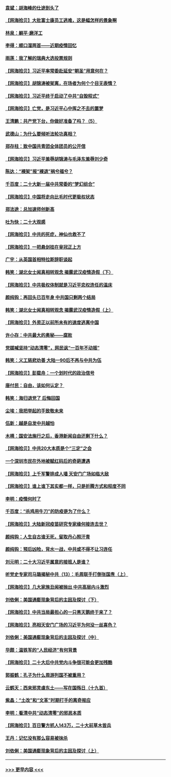 #### [袁斌：胡海峰的仕途到头了](../pages/nsc993/n13857453.md?t=11040550) 
#### [【网海拾贝】大批富士康员工逃难，这是幅怎样的景象啊](../pages/nsc993/n13856937.md?t=11040550) 
#### [林泉：躺平·磨洋工](../pages/nsc993/n13856111.md?t=11040550) 
#### [李得：顺口溜两首——近期疫情回忆](../pages/nsc993/n13856105.md?t=11040550) 
#### [雨莲：我了解的瑞典大选投票规则](../pages/nsc993/n13856085.md?t=11040550) 
#### [【网海拾贝】习近平率常委赴延安“朝圣”用意何在？](../pages/nsc993/n13855969.md?t=11040550) 
#### [【网海拾贝】胡锦涛被架离，在场者为何个个目无表情？](../pages/nsc993/n13855661.md?t=11040550) 
#### [【网海拾贝】习近平终于启动了中共“自毁程式”](../pages/nsc993/n13855241.md?t=11040550) 
#### [【网海拾贝】亡党，是习近平心中挥之不去的噩梦](../pages/nsc993/n13854204.md?t=11040550) 
#### [王清鹏：共产党下台，你做好准备了吗？（5）](../pages/nsc993/n13853768.md?t=11040550) 
#### [武德山：为什么要倾听法轮功真相？](../pages/nsc993/n13853119.md?t=11040550) 
#### [郑存柱：致中国共青团全体团员的公开信](../pages/nsc993/n13852864.md?t=11040550) 
#### [【网海拾贝】习近平羞辱胡锦涛与毛泽东羞辱刘少奇](../pages/nsc993/n13852778.md?t=11040550) 
#### [陈达：“裸架”报“裸退”祸兮福兮？](../pages/nsc993/n13852366.md?t=11040550) 
#### [千百度：二十大新一届中共常委的“梦幻组合”](../pages/nsc993/n13852328.md?t=11040550) 
#### [【网海拾贝】中国将走向比毛时代更极权状态](../pages/nsc993/n13851715.md?t=11040550) 
#### [郑法途：总加速师创新高](../pages/nsc993/n13851576.md?t=11040550) 
#### [吐为快：二十大观感](../pages/nsc993/n13851456.md?t=11040550) 
#### [【网海拾贝】中共的死症，神仙也救不了](../pages/nsc993/n13851413.md?t=11040550) 
#### [【网海拾贝】一把悬剑挂在皇冠正上方](../pages/nsc993/n13851183.md?t=11040550) 
#### [广宇：从英国首相特拉斯辞职谈起](../pages/nsc993/n13850804.md?t=11040550) 
#### [韩笑：湖北女士闻真相转观念 揭露武汉疫情造假（下）](../pages/nsc993/n13850769.md?t=11040550) 
#### [【网海拾贝】中共极权体制就是习近平恋权连任的温床](../pages/nsc993/n13850760.md?t=11040550) 
#### [颜纯钩：再回头已百年身 中共国只剩两个结局](../pages/nsc993/n13850207.md?t=11040550) 
#### [韩笑：湖北女士闻真相转观念 揭露武汉疫情造假（上）](../pages/nsc993/n13850176.md?t=11040550) 
#### [【网海拾贝】外资正以前所未有的速度逃离中国](../pages/nsc993/n13849728.md?t=11040550) 
#### [许小存：中共最大的奥秘——腐败](../pages/nsc993/n13848635.md?t=11040550) 
#### [党媒喊坚持“动态清零”，网民讽“一百年不动摇”](../pages/nsc993/n13848552.md?t=11040550) 
#### [韩笑：义工慈悲劝善 大陆一90后不再与中共为伍](../pages/nsc993/n13848520.md?t=11040550) 
#### [【网海拾贝】彭载舟：一个划时代的政治信号](../pages/nsc993/n13847854.md?t=11040550) 
#### [唐付民：自由，该如何认定？ ](../pages/nsc993/n13847800.md?t=11040550) 
#### [韩笑：海归退党了 后悔回国](../pages/nsc993/n13846872.md?t=11040550) 
#### [尘埃：我把举起的手致敬未来](../pages/nsc993/n13846423.md?t=11040550) 
#### [伍新：越是自发中共越怕](../pages/nsc993/n13846265.md?t=11040550) 
#### [木棈：国安法施行之后，香港新闻自由还剩下什么？](../pages/nsc993/n13844393.md?t=11040550) 
#### [【网海拾贝】中共20大本质是个“三定”之会](../pages/nsc993/n13843708.md?t=11040550) 
#### [一个深圳市民在外地被赋红码后的奇葩遭遇](../pages/nsc993/n13843303.md?t=11040550) 
#### [【网海拾贝】上千军警排成人墙 天安门广场如临大敌](../pages/nsc993/n13842741.md?t=11040550) 
#### [【网海拾贝】谁上谁下其实都一样，只是折腾方式和程度不同](../pages/nsc993/n13841688.md?t=11040550) 
#### [李明：疫情何时了](../pages/nsc993/n13841552.md?t=11040550) 
#### [千百度：“杀鸡用牛刀”的防疫是为了什么？](../pages/nsc993/n13841280.md?t=11040550) 
#### [【网海拾贝】大陆新冠疫苗研究专家缘何接连去世？](../pages/nsc993/n13840897.md?t=11040550) 
#### [颜纯钩：人生自古谁无死，留取丹心照汗青](../pages/nsc993/n13840525.md?t=11040550) 
#### [颜纯钩：预后凶险，背水一战，中共或不得不让习连任](../pages/nsc993/n13840503.md?t=11040550) 
#### [刘元明：二十大习近平属意的接班人是谁？](../pages/nsc993/n13840433.md?t=11040550) 
#### [听党史专家司马璐揭秘中共（13）：毛周联手打倒张国焘（上）](../pages/nsc993/n13839929.md?t=11040550) 
#### [【网海拾贝】几大家族丑闻被抛出 中共高层内斗激烈](../pages/nsc993/n13839902.md?t=11040550) 
#### [刘依俐：美国通膨现象背后的主因及探讨（下）](../pages/nsc993/n13839273.md?t=11040550) 
#### [【网海拾贝】中共当局最担心的一只黑天鹅终于来了？](../pages/nsc993/n13838947.md?t=11040550) 
#### [【网海拾贝】亮相天安门广场的习近平为何没一丝喜色？](../pages/nsc993/n13838591.md?t=11040550) 
#### [刘依俐：美国通膨现象背后的主因及探讨（中）](../pages/nsc993/n13838520.md?t=11040550) 
#### [华颇：温铁军的“人民经济”有何背景](../pages/nsc993/n13838276.md?t=11040550) 
#### [【网海拾贝】二十大后中共党内斗争很可能会更加残酷](../pages/nsc993/n13837774.md?t=11040550) 
#### [郭振鹤：孔子为什么周游列国不被重用？](../pages/nsc993/n13837726.md?t=11040550) 
#### [云鹤天：西来邪灵虐东土——写在国殇日（十九首）](../pages/nsc993/n13837707.md?t=11040550) 
#### [紫晶：“土改”和“文革”时期打手的离奇报应](../pages/nsc993/n13837632.md?t=11040550) 
#### [李明：看清中共“动态清零”的邪恶本质](../pages/nsc993/n13837504.md?t=11040550) 
#### [【网海拾贝】百日警方抓人143万，二十大前草木皆兵](../pages/nsc993/n13837138.md?t=11040550) 
#### [王丹：记忆没有那么容易被抹杀](../pages/nsc993/n13837054.md?t=11040550) 
#### [刘依俐：美国通膨现象背后的主因及探讨（上）](../pages/nsc993/n13836940.md?t=11040550) 

----
#### [ >>> 更早内容 <<< ](../indexes/nsc993-earlier.md)
